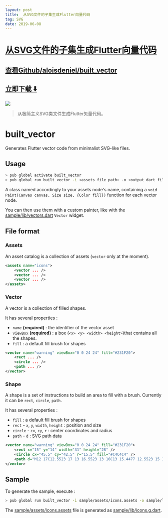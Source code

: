```yaml
---
layout: post
title:  从SVG文件的子集生成Flutter向量代码
tag: SVG
date: 2019-06-08
---
```


# [从SVG文件的子集生成Flutter向量代码 ](http://github.com/aloisdeniel/built_vector) 



## [查看Github/aloisdeniel/built_vector](http://github.com/aloisdeniel/built_vector)
## [立即下载 ️⬇️ ](https://codeload.github.com/aloisdeniel/built_vector/zip/master) 


 
![](https://flutterawesome.com/content/images/2018/11/built_vector.jpg)
 
>
> 从极简主义SVG类文件生成Flutter矢量代码。
>

 
# built_vector

Generates Flutter vector code from minimalist SVG-like files.

## Usage

```sh
> pub global activate built_vector
> pub global run built_vector -i <assets file path> -o <output dart file>
```

A class named accordingly to your assets node's name, containing a `void Paint(Canvas canvas, Size size, {Color fill})` function for each vector node.

You can then use them with a custom painter, like with the [sample/lib/vectors.dart](sample/lib/vectors.dart) `Vector` widget.

## File format

### Assets

An asset catalog is a collection of assets (`vector` only at the moment).

```xml
<assets name="icons">
    <vector ... />
    <vector ... />
    <vector ... />
</assets>
```

### Vector

A vector is a collection of filled shapes.

It has several properties :

* `name` **(required)** : the identifier of the vector asset
* `viewBox` **(required)** : a box (`<x> <y> <width> <height>`)that contains all the shapes.
* `fill` : a default fill brush for shapes

```xml
<vector name="warning" viewBox="0 0 24 24" fill="#231F20">
    <rect ... />
    <circle ... />
    <path ... />
</vector>
```

### Shape

A shape is a set of instructions to build an area to fill with a brush. Currently it can be `rect`, `circle`, `path`. 

It has several properties :

* `fill` : a default fill brush for shapes
* `rect` - `x`, `y`, `width`, `height` : position and size
* `circle` - `cx`, `cy`, `r` : center coordinates and radius
* `path` - `d` : SVG path data 


```xml
<vector name="warning" viewBox="0 0 24 24" fill="#231F20">
    <rect x="15" y="14" width="31" height="28" />
    <circle cx="45.5" cy="42.5" r="15.5" fill="#C4C4C4" />
    <path d="M12 17C12.5523 17 13 16.5523 13 16C13 15.4477 12.5523 15 12 15C11.4477 15 11 15.4477 11 16C11 16.5523 11.4477 17 12 17Z" />
</vector>
```

## Sample

To generate the sample, execute :

```sh
> pub global run built_vector -i sample/assets/icons.assets -o sample/lib/icons.g.dart
```

 The [sample/assets/icons.assets](sample/assets/icons.assets) file is generated as [sample/lib/icons.g.dart](sample/lib/icons.g.dart).
